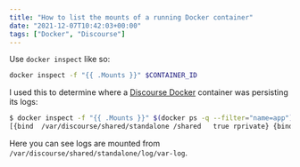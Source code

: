 ```yaml
---
title: "How to list the mounts of a running Docker container"
date: "2021-12-07T10:42:03+00:00"
tags: ["Docker", "Discourse"]
---
```


Use `docker inspect` like so:

```sh
docker inspect -f "{{ .Mounts }}" $CONTAINER_ID
```

I used this to determine where a
[Discourse Docker](https://github.com/discourse/discourse_docker) container was
persisting its logs:

```sh
$ docker inspect -f "{{ .Mounts }}" $(docker ps -q --filter="name=app")
[{bind  /var/discourse/shared/standalone /shared   true rprivate} {bind  /var/discourse/shared/standalone/log/var-log /var/log   true rprivate}]
```

Here you can see logs are mounted from
`/var/discourse/shared/standalone/log/var-log`.
